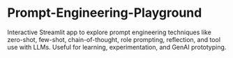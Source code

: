 # Prompt-Engineering-Playground
Interactive Streamlit app to explore prompt engineering techniques like zero-shot, few-shot, chain-of-thought, role prompting, reflection, and tool use with LLMs. Useful for learning, experimentation, and GenAI prototyping.
